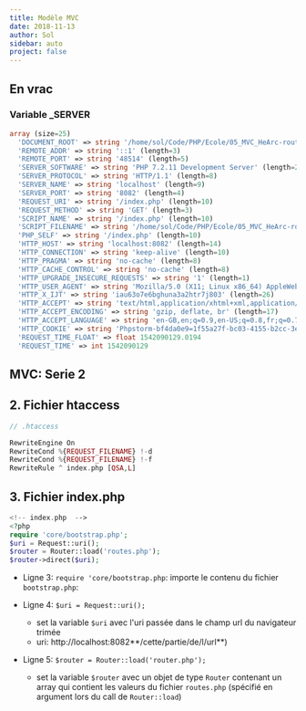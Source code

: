 ```yaml
---
title: Modèle MVC
date: 2018-11-13
author: Sol
sidebar: auto
project: false
---
```


## En vrac

### Variable _SERVER

<Spoiler>

```php
array (size=25)
  'DOCUMENT_ROOT' => string '/home/sol/Code/PHP/Ecole/05_MVC_HeArc-router' (length=44)
  'REMOTE_ADDR' => string '::1' (length=3)
  'REMOTE_PORT' => string '48514' (length=5)
  'SERVER_SOFTWARE' => string 'PHP 7.2.11 Development Server' (length=29)
  'SERVER_PROTOCOL' => string 'HTTP/1.1' (length=8)
  'SERVER_NAME' => string 'localhost' (length=9)
  'SERVER_PORT' => string '8082' (length=4)
  'REQUEST_URI' => string '/index.php' (length=10)
  'REQUEST_METHOD' => string 'GET' (length=3)
  'SCRIPT_NAME' => string '/index.php' (length=10)
  'SCRIPT_FILENAME' => string '/home/sol/Code/PHP/Ecole/05_MVC_HeArc-router/index.php' (length=54)
  'PHP_SELF' => string '/index.php' (length=10)
  'HTTP_HOST' => string 'localhost:8082' (length=14)
  'HTTP_CONNECTION' => string 'keep-alive' (length=10)
  'HTTP_PRAGMA' => string 'no-cache' (length=8)
  'HTTP_CACHE_CONTROL' => string 'no-cache' (length=8)
  'HTTP_UPGRADE_INSECURE_REQUESTS' => string '1' (length=1)
  'HTTP_USER_AGENT' => string 'Mozilla/5.0 (X11; Linux x86_64) AppleWebKit/537.36 (KHTML, like Gecko) Chrome/70.0.3538.67 Safari/537.36' (length=104)
  'HTTP_X_IJT' => string 'iau63o7e6bghuna3a2htr7j803' (length=26)
  'HTTP_ACCEPT' => string 'text/html,application/xhtml+xml,application/xml;q=0.9,image/webp,image/apng,*/*;q=0.8' (length=85)
  'HTTP_ACCEPT_ENCODING' => string 'gzip, deflate, br' (length=17)
  'HTTP_ACCEPT_LANGUAGE' => string 'en-GB,en;q=0.9,en-US;q=0.8,fr;q=0.7' (length=35)
  'HTTP_COOKIE' => string 'Phpstorm-bf4da0e9=1f55a27f-bc03-4155-b2cc-3e9d9252d481' (length=54)
  'REQUEST_TIME_FLOAT' => float 1542090129.0194
  'REQUEST_TIME' => int 1542090129
```

</Spoiler>

## MVC: Serie 2

## 2. Fichier htaccess

```php
// .htaccess

RewriteEngine On
RewriteCond %{REQUEST_FILENAME} !-d
RewriteCond %{REQUEST_FILENAME} !-f
RewriteRule ^ index.php [QSA,L]
```


## 3. Fichier index.php

```php
<!-- index.php  -->
<?php
require 'core/bootstrap.php';
$uri = Request::uri();
$router = Router::load('routes.php');
$router->direct($uri);
```

* Ligne 3: `require 'core/bootstrap.php`: importe le contenu du fichier `bootstrap.php`:


* Ligne 4: `$uri = Request::uri();`
    * set la variable `$uri` avec l'uri passée dans le champ url du navigateur trimée
    * uri: http://localhost:8082**/cette/partie/de/l/url**)
    
* Ligne 5: `$router = Router::load('router.php');`
    * set la variable `$router` avec un objet de type `Router` contenant un array qui contient les valeurs du fichier `routes.php` (spécifié en argument lors du call de `Router::load`)
    
    


